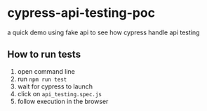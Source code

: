 # cypress-api-testing-poc
a quick demo using fake api to see how cypress handle api testing 

## How to run tests
1. open command line 
2. run ``` npm run test ```
3. wait for cypress to launch
4. click on ```api_testing.spec.js```
5. follow execution in the browser
